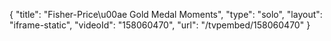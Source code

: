 {
    "title": "Fisher-Price\u00ae Gold Medal Moments",
    "type": "solo",
    "layout": "iframe-static",
    "videoId": "158060470",
    "url": "\/tvpembed\/158060470"
}